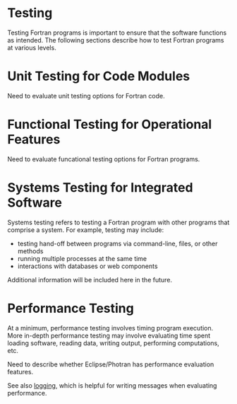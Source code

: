 # Testing

Testing Fortran programs is important to ensure that the software functions as intended.
The following sections describe how to test Fortran programs at various levels.

# Unit Testing for Code Modules

Need to evaluate unit testing options for Fortran code.

# Functional Testing for Operational Features

Need to evaluate funcational testing options for Fortran programs.

# Systems Testing for Integrated Software

Systems testing refers to testing a Fortran program with other programs that comprise a system.
For example, testing may include:

* testing hand-off between programs via command-line, files, or other methods
* running multiple processes at the same time
* interactions with databases or web components

Additional information will be included here in the future.

# Performance Testing

At a minimum, performance testing involves timing program execution.
More in-depth performance testing may involve evaluating time spent loading software, reading data, writing output, performing computations, etc.

Need to describe whether Eclipse/Photran has performance evaluation features.

See also [logging](fortran/logging/), which is helpful for writing messages when evaluating performance.
